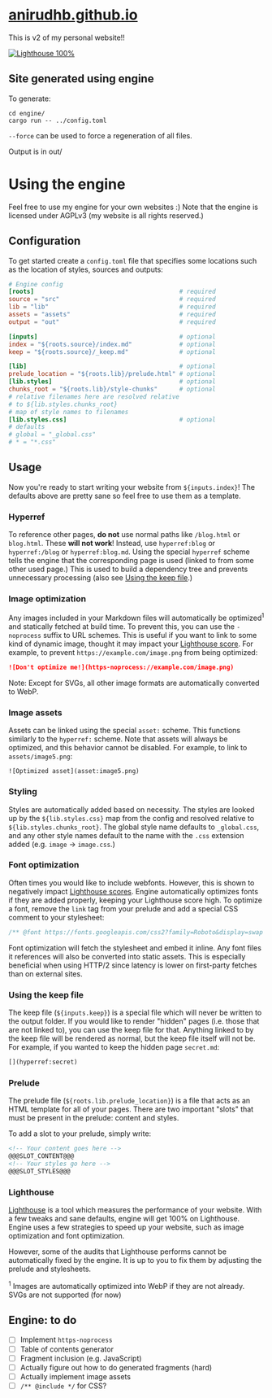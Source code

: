 # [anirudhb.github.io](https://anirudhb.github.io)

This is v2 of my personal website!!

[![Lighthouse 100%](https://img.shields.io/badge/lighthouse-100%25-brightgreen)](https://developers.google.com/speed/pagespeed/insights/?url=https%3A%2F%2Fanirudhb.github.io)

## Site generated using engine

To generate:

```
cd engine/
cargo run -- ../config.toml
```

`--force` can be used to force a regeneration of all files.

Output is in out/

# Using the engine

Feel free to use my engine for your own websites :)
Note that the engine is licensed under AGPLv3 (my website is all rights reserved.)

## Configuration

To get started create a `config.toml` file that specifies some locations such as the location of styles, sources and outputs:

```toml
# Engine config
[roots]                                        # required
source = "src"                                 # required
lib = "lib"                                    # required
assets = "assets"                              # required
output = "out"                                 # required

[inputs]                                       # optional
index = "${roots.source}/index.md"             # optional
keep = "${roots.source}/_keep.md"              # optional

[lib]                                          # optional
prelude_location = "${roots.lib}/prelude.html" # optional
[lib.styles]                                   # optional
chunks_root = "${roots.lib}/style-chunks"      # optional
# relative filenames here are resolved relative
# to ${lib.styles.chunks_root}
# map of style names to filenames
[lib.styles.css]                               # optional
# defaults
# global = "_global.css"
# * = "*.css"
```

## Usage

Now you're ready to start writing your website from `${inputs.index}`!
The defaults above are pretty sane so feel free to use them as a template.

### Hyperref

To reference other pages, **do not** use normal paths like `/blog.html` or `blog.html`.
These **will not work**!
Instead, use `hyperref:blog` or `hyperref:/blog` or `hyperref:blog.md`.
Using the special `hyperref` scheme tells the engine that the corresponding page is used (linked to from some other used page.)
This is used to build a dependency tree and prevents unnecessary processing (also see [Using the keep file](#using-the-keep-file).)

### Image optimization

Any images included in your Markdown files will automatically be optimized<sup>1</sup> and statically fetched at build time.
To prevent this, you can use the `-noprocess` suffix to URL schemes.
This is useful if you want to link to some kind of dynamic image, thought it may impact your [Lighthouse score](#lighthouse).
For example, to prevent `https://example.com/image.png` from being optimized:

```markdown
![Don't optimize me!](https-noprocess://example.com/image.png)
```

Note: Except for SVGs, all other image formats are automatically converted to WebP.

### Image assets

Assets can be linked using the special `asset:` scheme.
This functions similarly to the `hyperref:` scheme.
Note that assets will always be optimized, and this behavior cannot be disabled.
For example, to link to `assets/image5.png`:

```
![Optimized asset](asset:image5.png)
```

### Styling

Styles are automatically added based on necessity.
The styles are looked up by the `${lib.styles.css}` map from the config and resolved relative to `${lib.styles.chunks_root}`.
The global style name defaults to `_global.css`, and any other style names default to the name with the `.css` extension added (e.g. `image` -> `image.css`.)

### Font optimization

Often times you would like to include webfonts.
However, this is shown to negatively impact [Lighthouse scores](#lighthouse). Engine automatically optimizes fonts if they are added properly, keeping your Lighthouse score high.
To optimize a font, remove the `link` tag from your prelude and add a special CSS comment to your stylesheet:

```css
/** @font https://fonts.googleapis.com/css2?family=Roboto&display=swap */
```

Font optimization will fetch the stylesheet and embed it inline. Any font files it references will also be converted into static assets.
This is especially beneficial when using HTTP/2 since latency is lower on first-party fetches than on external sites.

### Using the keep file

The keep file (`${inputs.keep}`) is a special file which will never be written to the output folder.
If you would like to render "hidden" pages (i.e. those that are not linked to), you can use the keep file for that.
Anything linked to by the keep file will be rendered as normal, but the keep file itself will not be.
For example, if you wanted to keep the hidden page `secret.md`:

```markdown
[](hyperref:secret)
```

### Prelude

The prelude file (`${roots.lib.prelude_location}`) is a file that acts as an HTML template for all of your pages.
There are two important "slots" that must be present in the prelude: content and styles.

To add a slot to your prelude, simply write:

```html
<!-- Your content goes here -->
@@@SLOT_CONTENT@@@
<!-- Your styles go here -->
@@@SLOT_STYLES@@@
```

### Lighthouse

[Lighthouse](https://developers.google.com/web/tools/lighthouse) is a tool which measures the performance of your website.
With a few tweaks and sane defaults, engine will get 100% on Lighthouse.
Engine uses a few strategies to speed up your website, such as image optimization and font optimization.

However, some of the audits that Lighthouse performs cannot be automatically fixed by the engine.
It is up to you to fix them by adjusting the prelude and stylesheets.

<sup>1</sup> Images are automatically optimized into WebP if they are not already. SVGs are not supported (for now)

## Engine: to do

- [ ] Implement `https-noprocess`
- [ ] Table of contents generator
- [ ] Fragment inclusion (e.g. JavaScript)
- [ ] Actually figure out how to do generated fragments (hard)
- [ ] Actually implement image assets
- [ ] `/** @include */` for CSS?
